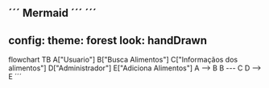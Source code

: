 ´´´
Mermaid
´´´
´´´
---
config:
  theme: forest
  look: handDrawn
---
flowchart TB
    A["Usuario"] 
    B["Busca Alimentos"]
    C["Informaçãos dos alimentos"]
    D["Administrador"]
    E["Adiciona Alimentos"]
    A --> B
    B --- C
    D --> E
´´´
